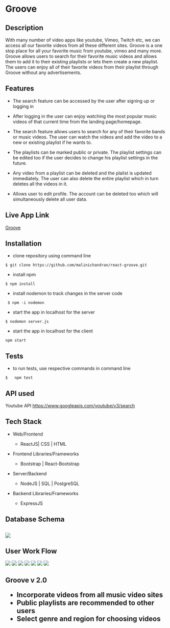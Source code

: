 <h1><b>Groove</b></h1>

<h2><b>Description</b></h2>
<p>With many number of video apps like youtube, Vimeo, Twitch etc, we can access all our favorite videos from all these different sites. Groove is a one stop place for all your favorite music from youtube, vimeo and many more.  Groove allows users to search for their favorite music videos and allows them to add it to their existing playlists or lets them create a new playlist. The users can enjoy  all of their favorite videos from their playlist through Groove without any advertisements.</p>

<h2><b>Features</b></h2>

*  The search feature can be accessed by the user after signing up or logging in
  
*  After logging in  the user can enjoy watching the most popular music videos of that current time from the landing page/homepage.

*  The search feature allows users to search for any of their favorite bands or music videos. The user can watch the videos and add the video to a new or existing playlist if he wants to.

*  The playlists can be marked public or private. The playlist settings can be edited too if the user decides to change his playlist settings in the future.

*  Any video from a playlist can be deleted and the plalist is updated immediately. The user can also delete the entire playlist which in turn deletes all the videos in it.

*  Allows user to edit profile. The account can be deleted too which will simultaneously delete all user data.

<h2><b>Live App Link</b></h2>

[Groove](https://many-pear.surge.sh/)

<h2><b>Installation</b></h2>

*  clone repository using command line

``` $ git clone https://github.com/malinichandran/react-groove.git ```


* install npm

```
$ npm install
```
* install nodemon to track changes in the server code

```
 $ npm -i nodemon
``` 
*  start the app in localhost for the server
  
  ```
  $ nodemon server.js
  ```

* start the app in localhost for the client

```
npm start
```

<h2><b>Tests</b></h2>

 *  to run tests, use respective commands in command line
  ```
$   npm test

  ```

<h2><b>API used</b></h2>

Youtube API https://www.googleapis.com/youtube/v3/search


<h2><b>Tech Stack</b></h2>

* Web/Frontend

    * ReactJS| CSS | HTML

* Frontend Libraries/Frameworks

    * Bootstrap | React-Bootstrap
  
* Server/Backend

    * NodeJS | SQL | PostgreSQL
  
* Backend Libraries/Frameworks

    * ExpressJS 


<h2><b>Database Schema</b><h2>


<img src="images/SchemaDesign.png"/>

<h2><b>User Work Flow</b></h2>

<img src="images/UserFlow.jpg"/>

<img src="images/search.gif">

<img src="images/addtonewplaylist.gif">

<img src="images/addtoexistingplaylist.gif">

<img src="images/editplaylist.gif">

<img src="images/deleteplaylistvideo.gif">

<img src="images/editdeleteprofile.gif">


    

 <h2><b>Groove v 2.0</b></2>       

* Incorporate videos from all music video sites
* Public playlists are recommended to other users  
* Select genre and region for choosing videos      


